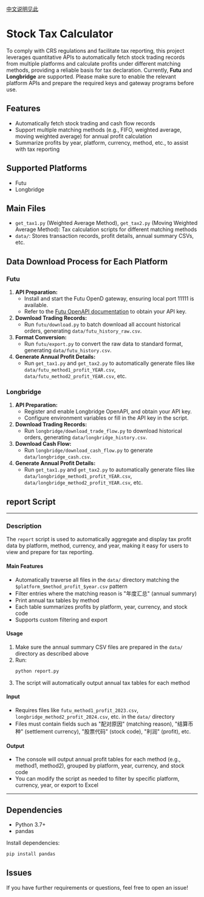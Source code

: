[中文说明见此](README_zh.md)

# Stock Tax Calculator

To comply with CRS regulations and facilitate tax reporting, this project leverages quantitative APIs to automatically fetch stock trading records from multiple platforms and calculate profits under different matching methods, providing a reliable basis for tax declaration.
Currently, **Futu** and **Longbridge** are supported. Please make sure to enable the relevant platform APIs and prepare the required keys and gateway programs before use.

## Features
- Automatically fetch stock trading and cash flow records
- Support multiple matching methods (e.g., FIFO, weighted average, moving weighted average) for annual profit calculation
- Summarize profits by year, platform, currency, method, etc., to assist with tax reporting

## Supported Platforms
- Futu
- Longbridge

## Main Files
- `get_tax1.py` (Weighted Average Method), `get_tax2.py` (Moving Weighted Average Method): Tax calculation scripts for different matching methods
- `data/`: Stores transaction records, profit details, annual summary CSVs, etc.

## Data Download Process for Each Platform

### Futu
1. **API Preparation:**
   - Install and start the Futu OpenD gateway, ensuring local port 11111 is available.
   - Refer to the [Futu OpenAPI documentation](https://openapi.futunn.com/) to obtain your API key.
2. **Download Trading Records:**
   - Run `futu/download.py` to batch download all account historical orders, generating `data/futu_history_raw.csv`.
3. **Format Conversion:**
   - Run `futu/export.py` to convert the raw data to standard format, generating `data/futu_history.csv`.
4. **Generate Annual Profit Details:**
   - Run `get_tax1.py` and `get_tax2.py` to automatically generate files like `data/futu_method1_profit_YEAR.csv`, `data/futu_method2_profit_YEAR.csv`, etc.

### Longbridge
1. **API Preparation:**
   - Register and enable Longbridge OpenAPI, and obtain your API key.
   - Configure environment variables or fill in the API key in the script.
2. **Download Trading Records:**
   - Run `longbridge/download_trade_flow.py` to download historical orders, generating `data/longbridge_history.csv`.
3. **Download Cash Flow:**
   - Run `longbridge/download_cash_flow.py` to generate `data/longbridge_cash.csv`.
4. **Generate Annual Profit Details:**
   - Run `get_tax1.py` and `get_tax2.py` to automatically generate files like `data/longbridge_method1_profit_YEAR.csv`, `data/longbridge_method2_profit_YEAR.csv`, etc.

## report Script

---

### Description

The `report` script is used to automatically aggregate and display tax profit data by platform, method, currency, and year, making it easy for users to view and prepare for tax reporting.

#### Main Features
- Automatically traverse all files in the `data/` directory matching the `$platform_$method_profit_$year.csv` pattern
- Filter entries where the matching reason is "年度汇总" (annual summary)
- Print annual tax tables by method
- Each table summarizes profits by platform, year, currency, and stock code
- Supports custom filtering and export

#### Usage
1. Make sure the annual summary CSV files are prepared in the `data/` directory as described above
2. Run:
   ```bash
   python report.py
   ```
3. The script will automatically output annual tax tables for each method

#### Input
- Requires files like `futu_method1_profit_2023.csv`, `longbridge_method2_profit_2024.csv`, etc. in the `data/` directory
- Files must contain fields such as "配对原因" (matching reason), "结算币种" (settlement currency), "股票代码" (stock code), "利润" (profit), etc.

#### Output
- The console will output annual profit tables for each method (e.g., method1, method2), grouped by platform, year, currency, and stock code
- You can modify the script as needed to filter by specific platform, currency, year, or export to Excel

---

## Dependencies
- Python 3.7+
- pandas

Install dependencies:
```bash
pip install pandas
```

## Issues
If you have further requirements or questions, feel free to open an issue!

